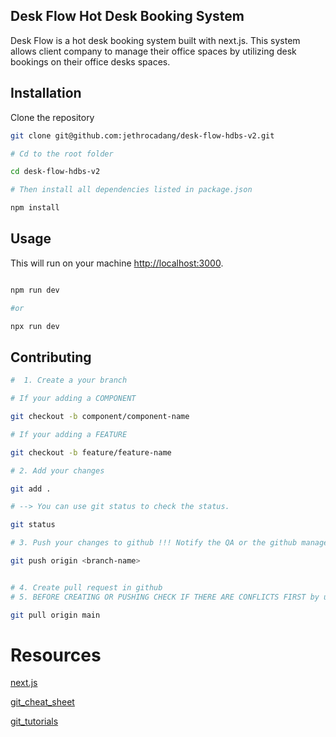 
## Desk Flow Hot Desk Booking System

Desk Flow is a hot desk booking system built with next.js. This system allows client company to manage their office spaces by utilizing desk bookings on their office desks spaces.



## Installation 

Clone the repository

```bash
git clone git@github.com:jethrocadang/desk-flow-hdbs-v2.git

# Cd to the root folder

cd desk-flow-hdbs-v2

# Then install all dependencies listed in package.json

npm install

```

## Usage

This will run on your machine [http://localhost:3000](http://localhost:3000).

```bash

npm run dev

#or

npx run dev

```

## Contributing

```bash
#  1. Create a your branch

# If your adding a COMPONENT

git checkout -b component/component-name

# If your adding a FEATURE

git checkout -b feature/feature-name

# 2. Add your changes

git add .

# --> You can use git status to check the status.

git status

# 3. Push your changes to github !!! Notify the QA or the github manager before pushing !!!

git push origin <branch-name>


# 4. Create pull request in github 
# 5. BEFORE CREATING OR PUSHING CHECK IF THERE ARE CONFLICTS FIRST by using 

git pull origin main

```


# Resources

[next.js](https://nextjs.org/docs)
<br>

[git_cheat_sheet](https://education.github.com/git-cheat-sheet-education.pdf)
<br>

[git_tutorials](https://www.youtube.com/watch?v=RGOj5yH7evk)





